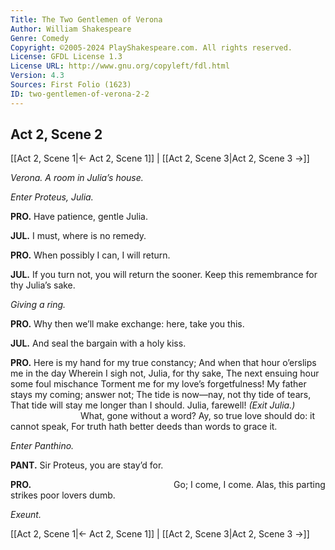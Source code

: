 ```yaml
---
Title: The Two Gentlemen of Verona
Author: William Shakespeare
Genre: Comedy
Copyright: ©2005-2024 PlayShakespeare.com. All rights reserved.
License: GFDL License 1.3
License URL: http://www.gnu.org/copyleft/fdl.html
Version: 4.3
Sources: First Folio (1623)
ID: two-gentlemen-of-verona-2-2
---
```


## Act 2, Scene 2
[[Act 2, Scene 1|← Act 2, Scene 1]] | [[Act 2, Scene 3|Act 2, Scene 3 →]]

*Verona. A room in Julia’s house.*

*Enter Proteus, Julia.*

**PRO.**
Have patience, gentle Julia.

**JUL.**
I must, where is no remedy.

**PRO.**
When possibly I can, I will return.

**JUL.**
If you turn not, you will return the sooner.
Keep this remembrance for thy Julia’s sake.

*Giving a ring.*

**PRO.**
Why then we’ll make exchange: here, take you this.

**JUL.**
And seal the bargain with a holy kiss.

**PRO.**
Here is my hand for my true constancy;
And when that hour o’erslips me in the day
Wherein I sigh not, Julia, for thy sake,
The next ensuing hour some foul mischance
Torment me for my love’s forgetfulness!
My father stays my coming; answer not;
The tide is now—nay, not thy tide of tears,
That tide will stay me longer than I should.
Julia, farewell!
*(Exit Julia.)*
        What, gone without a word?
Ay, so true love should do: it cannot speak,
For truth hath better deeds than words to grace it.

*Enter Panthino.*

**PANT.**
Sir Proteus, you are stay’d for.

**PRO.**
                Go; I come, I come.
Alas, this parting strikes poor lovers dumb.

*Exeunt.*

[[Act 2, Scene 1|← Act 2, Scene 1]] | [[Act 2, Scene 3|Act 2, Scene 3 →]]
